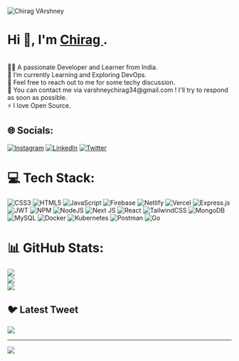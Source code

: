 ![Chirag VArshney](https://user-images.githubusercontent.com/87241050/185745253-3feddfd5-f204-4431-925a-08ce80b5b603.png)

<h1>Hi 👋, I'm <a target="blank" href="https://portfolio-13b734.spheron.app/"> Chirag </a>.</h1><br>
👨‍💻 A passionate Developer and Learner from India.<br>
🌱  I’m currently Learning and Exploring DevOps.<br>
🤝 Feel free to reach out to me for some techy discussion.<br>
💬 You can contact me via varshneychirag34@gmail.com ! I'll try to respond as soon as possible.<br>
⚡ I love Open Source.


## 🌐 Socials:
[![Instagram](https://img.shields.io/badge/Instagram-%23E4405F.svg?logo=Instagram&logoColor=white)](https://instagram.com/https://www.instagram.com/_chirag_varshney_/) [![LinkedIn](https://img.shields.io/badge/LinkedIn-%230077B5.svg?logo=linkedin&logoColor=white)](https://linkedin.com/in/https://www.linkedin.com/in/chirag0002/) [![Twitter](https://img.shields.io/badge/Twitter-%231DA1F2.svg?logo=Twitter&logoColor=white)](https://twitter.com/https://twitter.com/ChiragV01) 

# 💻 Tech Stack:
![CSS3](https://img.shields.io/badge/css3-%231572B6.svg?style=plastic&logo=css3&logoColor=white) ![HTML5](https://img.shields.io/badge/html5-%23E34F26.svg?style=plastic&logo=html5&logoColor=white) ![JavaScript](https://img.shields.io/badge/javascript-%23323330.svg?style=plastic&logo=javascript&logoColor=%23F7DF1E) ![Firebase](https://img.shields.io/badge/firebase-%23039BE5.svg?style=plastic&logo=firebase) ![Netlify](https://img.shields.io/badge/netlify-%23000000.svg?style=plastic&logo=netlify&logoColor=#00C7B7) ![Vercel](https://img.shields.io/badge/vercel-%23000000.svg?style=plastic&logo=vercel&logoColor=white) ![Express.js](https://img.shields.io/badge/express.js-%23404d59.svg?style=plastic&logo=express&logoColor=%2361DAFB) ![JWT](https://img.shields.io/badge/JWT-black?style=plastic&logo=JSON%20web%20tokens) ![NPM](https://img.shields.io/badge/NPM-%23000000.svg?style=plastic&logo=npm&logoColor=white) ![NodeJS](https://img.shields.io/badge/node.js-6DA55F?style=plastic&logo=node.js&logoColor=white) ![Next JS](https://img.shields.io/badge/Next-black?style=plastic&logo=next.js&logoColor=white) ![React](https://img.shields.io/badge/react-%2320232a.svg?style=plastic&logo=react&logoColor=%2361DAFB) ![TailwindCSS](https://img.shields.io/badge/tailwindcss-%2338B2AC.svg?style=plastic&logo=tailwind-css&logoColor=white) ![MongoDB](https://img.shields.io/badge/MongoDB-%234ea94b.svg?style=plastic&logo=mongodb&logoColor=white) ![MySQL](https://img.shields.io/badge/mysql-%2300f.svg?style=plastic&logo=mysql&logoColor=white) ![Docker](https://img.shields.io/badge/docker-%230db7ed.svg?style=plastic&logo=docker&logoColor=white) ![Kubernetes](https://img.shields.io/badge/kubernetes-%23326ce5.svg?style=plastic&logo=kubernetes&logoColor=white) ![Postman](https://img.shields.io/badge/Postman-FF6C37?style=plastic&logo=postman&logoColor=white) ![Go](https://img.shields.io/badge/go-%2300ADD8.svg?style=plastic&logo=go&logoColor=white)
# 📊 GitHub Stats:
![](https://github-readme-stats.vercel.app/api?username=Chirag0002&theme=dark&hide_border=false&include_all_commits=true&count_private=true)<br/>
![](https://github-readme-streak-stats.herokuapp.com/?user=Chirag0002&theme=dark&hide_border=false)<br/>
![](https://github-readme-stats.vercel.app/api/top-langs/?username=Chirag0002&theme=dark&hide_border=false&include_all_commits=true&count_private=true&layout=compact)

## 🐦 Latest Tweet
[![](https://gtce.itsvg.in/api?username=https://twitter.com/ChiragV01)](https://github.com/VishwaGauravIn/github-twitter-card-embed)

---
[![](https://visitcount.itsvg.in/api?id=Chirag0002&icon=0&color=0)](https://visitcount.itsvg.in)
